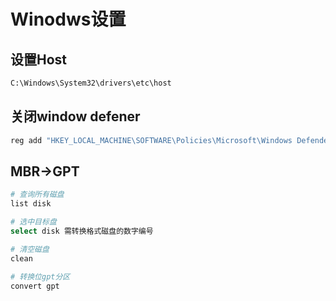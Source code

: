 <!--
 * @Description: 
 * @Version: 1.0
 * @Author: DaLao
 * @Email: dalao@xxx.com
 * @Date: 2022-07-06 20:08:07
 * @LastEditors: dalao
 * @LastEditTime: 2023-04-05 02:23:42
-->

# Winodws设置

## 设置Host

```sh
C:\Windows\System32\drivers\etc\host
```

## 关闭window defener

```sh
reg add "HKEY_LOCAL_MACHINE\SOFTWARE\Policies\Microsoft\Windows Defender" /v "DisableAntiSpyware" /d 1 /t REG_DWORD /f
```

## MBR->GPT

```sh
# 查询所有磁盘
list disk

# 选中目标盘
select disk 需转换格式磁盘的数字编号

# 清空磁盘
clean

# 转换位gpt分区
convert gpt
```
